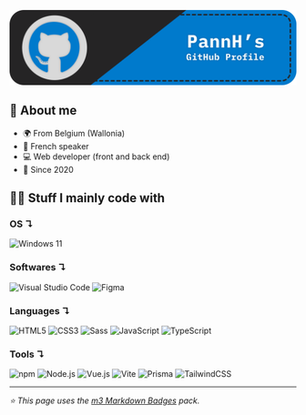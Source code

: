 <p align="center">
  <img src="./assets/banner.svg" alt="PannH's GitHub Profile" />
</p>

## 👤 About me

- 🌍 From Belgium (Wallonia)
- 👅 French speaker
- 💻 Web developer (front and back end)
- 📅 Since 2020

## 👨‍💻 Stuff I mainly code with

### OS ↴
![Windows 11](https://ziadoua.github.io/m3-Markdown-Badges/badges/Windows/windows1.svg)

### Softwares ↴
![Visual Studio Code](https://ziadoua.github.io/m3-Markdown-Badges/badges/VisualStudioCode/visualstudiocode1.svg) ![Figma](https://ziadoua.github.io/m3-Markdown-Badges/badges/Figma/figma1.svg)

### Languages ↴
![HTML5](https://ziadoua.github.io/m3-Markdown-Badges/badges/HTML/html1.svg) ![CSS3](https://ziadoua.github.io/m3-Markdown-Badges/badges/CSS/css1.svg) ![Sass](https://ziadoua.github.io/m3-Markdown-Badges/badges/Sass/sass1.svg) ![JavaScript](https://ziadoua.github.io/m3-Markdown-Badges/badges/Javascript/javascript3.svg) ![TypeScript](https://ziadoua.github.io/m3-Markdown-Badges/badges/TypeScript/typescript1.svg)

### Tools ↴
![npm](https://ziadoua.github.io/m3-Markdown-Badges/badges/npm/npm1.svg) ![Node.js](https://ziadoua.github.io/m3-Markdown-Badges/badges/NodeJS/nodejs1.svg) ![Vue.js](https://ziadoua.github.io/m3-Markdown-Badges/badges/Vue/vue1.svg) ![Vite](https://ziadoua.github.io/m3-Markdown-Badges/badges/ViteJS/vitejs1.svg) ![Prisma](https://ziadoua.github.io/m3-Markdown-Badges/badges/Prisma/prisma1.svg) ![TailwindCSS](https://ziadoua.github.io/m3-Markdown-Badges/badges/TailwindCSS/tailwindcss1.svg)

---

*⭐ This page uses the [m3 Markdown Badges](https://github.com/ziadOUA/m3-Markdown-Badges) pack.*
